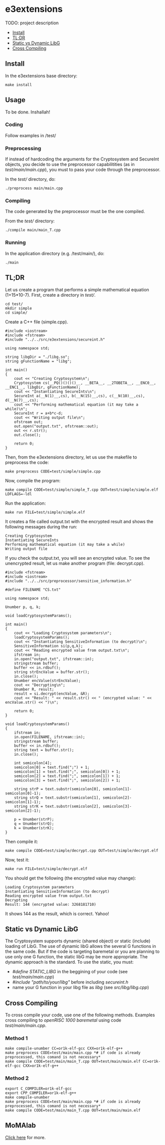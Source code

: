 # e3extensions

TODO: project description

* [Install](#install)
* [TL;DR](#tldr)
* [Static vs Dynamic LibG](#static-vs-dynamic-libg)
* [Cross Compiling](#cross-compiling)

## Install

In the e3extensions base directory:
````
make install
````

## Usage

To be done. Inshallah!

### Coding

Follow examples in /test/

### Preprocessing

If instead of hardcoding the arguments for the Cryptosystem and SecureInt objects, you decide to use the preprocessor capabilitities (as in *test/main/main.cpp*), you must to pass your code through the preprocessor.

In the *test/* directory, do:

```
./preprocess main/main.cpp
```

### Compiling

The code generated by the preprocessor must be the one compiled.

From the *test/* directory:
```
./compile main/main_T.cpp
```

### Running

In the application directory (e.g. /test/main/), do:
```
./main
```

## TL;DR

Let us create a program that performs a simple mathematical equation (1+15*10-7). First, create a directory in *test/*.
````
cd test/
mkdir simple
cd simple/
````
Create a C++ file (simple.cpp).
````
#include <iostream>
#include <fstream>
#include "../../src/e3extensions/secureint.h"

using namespace std;

string libgDir = "./libg.so";
string gFunctionName = "libg";

int main()
{
	cout << "Creating Cryptosystem\n";
	Cryptosystem cs(__PQ()()()()__, __BETA__, __2TOBETA__, __ENC0__, __ENC1__, libgDir, gFunctionName);
	cout << "Instantiating SecureInts\n";
	SecureInt a(__N(1)__,cs), b(__N(15)__,cs), c(__N(10)__,cs), d(__N(7)__,cs);
	cout << "Performing mathematical equation (it may take a while)\n";
	SecureInt r = a+b*c-d;
	cout << "Writing output file\n";
	ofstream out;
	out.open("output.txt", ofstream::out);
	out << r.str();
	out.close();

	return 0;
}

````
Then, from the e3extensions directory, let us use the makefile to preprocess the code:
````
make preprocess CODE=test/simple/simple.cpp
````
Now, compile the program:
````
make compile CODE=test/simple/simple_T.cpp OUT=test/simple/simple.elf LDFLAGS=-ldl
````
Run the application:
````
make run FILE=test/simple/simple.elf
````
It creates a file called output.txt with the encrypted result and shows the following messages during the run:
````
Creating Cryptosystem
Instantiating SecureInts
Performing mathematical equation (it may take a while)
Writing output file
````
If you check the output.txt, you will see an encrypted value. To see the unencrypted result, let us make another program (file: decrypt.cpp).
````
#include <fstream>
#include <iostream>
#include "../../src/preprocessor/sensitive_information.h"

#define FILENAME "CS.txt"

using namespace std;

Unumber p, q, k;

void loadCryptosystemParams();

int main()
{
	cout << "Loading Cryptosystem parameters\n";
	loadCryptosystemParams();
	cout << "Instantiating SensitiveInformation (to decrypt)\n";
	SensitiveInformation si(p,q,k);
	cout << "Reading encrypted value from output.txt\n";
	ifstream in;
	in.open("output.txt", ifstream::in);
	stringstream buffer;
	buffer << in.rdbuf();
	string strEncValue = buffer.str();
	in.close();
	Unumber encValue(strEncValue);
	cout << "Decrypting\n";
	Unumber R, result;
	result = si.decrypt(encValue, &R);
	cout << "Result: " << result.str() << " (encrypted value: " << encValue.str() << ")\n";

	return 0;
}

void loadCryptosystemParams()
{
	ifstream in;
	in.open(FILENAME, ifstream::in);
	stringstream buffer;
	buffer << in.rdbuf();
	string text = buffer.str();
	in.close();

	int semicolon[4];
	semicolon[0] = text.find(";") + 1;
	semicolon[1] = text.find(";", semicolon[0]) + 1;
	semicolon[2] = text.find(";", semicolon[1]) + 1;
	semicolon[3] = text.find(";", semicolon[2]) + 1;

	string strP = text.substr(semicolon[0], semicolon[1]-semicolon[0]-1);
	string strQ = text.substr(semicolon[1], semicolon[2]-semicolon[1]-1);
	string strK = text.substr(semicolon[2], semicolon[3]-semicolon[2]-1);

	p = Unumber(strP);
	q = Unumber(strQ);
	k = Unumber(strK);
}

````
Then compile it:
````
make compile CODE=test/simple/decrypt.cpp OUT=test/simple/decrypt.elf
````
Now, test it:
````
make run FILE=test/simple/decrypt.elf
````
You should get the following (the encrypted value may change):
````
Loading Cryptosystem parameters
Instantiating SensitiveInformation (to decrypt)
Reading encrypted value from output.txt
Decrypting
Result: 144 (encrypted value: 3268181710)
````
It shows 144 as the result, which is correct. Yahoo!

## Static vs Dynamic LibG

The Cryptosystem supports dynamic (shared object) or static (include) loading of LibG. The use of dynamic libG allows the several G functions in the same code. But if the code is targeting baremetal or you are planning to use only one G function, the static libG may be more appropriate. The dynamic approach is the standard. To use the static, you must:
* *#define STATIC_LIBG* in the beggining of your code (see *test/main/main.cpp*)
* *#include "path/to/your/libg"* before including *secureint.h*
* name your G function in your libg file as *libg* (see *src/libg/libg.cpp*)

## Cross Compiling

To cross compile your code, use one of the following methods. Examples cross compiling to *openRISC 1000 baremetal* using code *test/main/main.cpp*.

### Method 1

````
make compile-unumber CC=or1k-elf-gcc CXX=or1k-elf-g++
make preprocess CODE=test/main/main.cpp *# if code is already preprocessed, this comand is not necessary*
make compile CODE=test/main/main_T.cpp OUT=test/main/main.elf CC=or1k-elf-gcc CXX=or1k-elf-g++
````

### Method 2

````
export C_COMPILER=or1k-elf-gcc
export CPP_COMPILER=or1k-elf-g++
make compile-unumber
make preprocess CODE=test/main/main.cpp *# if code is already preprocessed, this comand is not necessary*
make compile CODE=test/main/main_T.cpp OUT=test/main/main.elf
````

## MoMAlab

[Click here](http://sites.nyuad.nyu.edu/moma/) for more.
